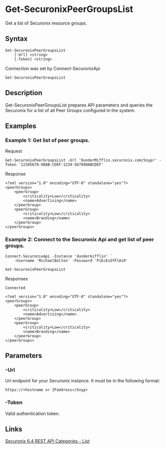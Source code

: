 # Get-SecuronixPeerGroupsList
Get a list of Securonix resource groups.

## Syntax
```
Get-SecuronixPeerGroupsList
    [-Url] <string>
    [-Token] <string>
```

Connection was set by Connect-SecuronixApi
```
Get-SecuronixPeerGroupsList
```

## Description
Get-SecuronixPeerGroupsList prepares API parameters and queries the Securonix for a list of all Peer Groups configured in the system.

## Examples

### Example 1: Get list of peer groups.

Request
```
Get-SecuronixPeerGroupsList -Url 'DunderMifflin.securonix.com/Snypr' -Token '12345678-90AB-CDEF-1234-567890ABCDEF'
```

Response
```
<?xml version="1.0" encoding="UTF-8" standalone="yes"?>
<peerGroups>
	<peerGroup>
		<criticality>Low</criticality>
		<name>Advertising</name>
	</peerGroup>
	<peerGroup>
		<criticality>Low</criticality>
		<name>Branding</name>
	</peerGroup>
</peerGroups> 
```

### Example 2: Connect to the Securonix Api and get list of peer groups.
```
Connect-SecuronixApi -Instance 'dundermifflin' `
    -Username 'MichaelBolton' -Password 'PiEcEsOfFlAiR'

Get-SecuronixPeerGroupsList
```

Responses
```
Connected
```

```
<?xml version="1.0" encoding="UTF-8" standalone="yes"?>
<peerGroups>
	<peerGroup>
		<criticality>Low</criticality>
		<name>Advertising</name>
	</peerGroup>
	<peerGroup>
		<criticality>Low</criticality>
		<name>Branding</name>
	</peerGroup>
</peerGroups> 
```

## Parameters

### -Url
Url endpoint for your Securonix instance.
It must be in the following format:
```
https://<hostname or IPaddress>/Snypr
```

### -Token
Valid authentication token.

## Links
[Securonix 6.4 REST API Categories - List](https://documentation.securonix.com/onlinedoc/Content/6.4%20Cloud/Content/SNYPR%206.4/6.4%20Guides/Web%20Services/6.4_REST%20API%20Categories.htm#List)